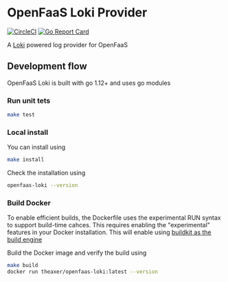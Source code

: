 # OpenFaaS Loki Provider

[![CircleCI](https://circleci.com/gh/LucasRoesler/openfaas-loki.svg?style=svg)](https://circleci.com/gh/LucasRoesler/openfaas-loki) [![Go Report Card](https://goreportcard.com/badge/github.com/LucasRoesler/openfaas-loki)](https://goreportcard.com/report/github.com/LucasRoesler/openfaas-loki)

A [Loki](https://github.com/grafana/loki) powered log provider for OpenFaaS


## Development flow
OpenFaaS Loki is built with go 1.12+ and uses go modules

### Run unit tets

```sh
make test
```


### Local install

You can install using
```sh
make install
```

Check the installation using

```sh
openfaas-loki --version
```


### Build Docker
To enable efficient builds, the Dockerfile uses the experimental RUN syntax to support build-time cahces. This requires enabling the "experimental" features in your Docker installation.  This will enable using [buildkit as the build engine](https://github.com/moby/buildkit/blob/master/frontend/dockerfile/docs/experimental.md#run---mounttypecache)

Build the Docker image and verify the build using

```sh
make build
docker run theaxer/openfaas-loki:latest --version
```

